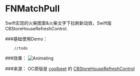 # FNMatchPull
Swift实现的火柴图案&火柴文字下拉刷新动效，Swift版CBStoreHouseRefreshControl.

###基础使用Demo：

```
	//todo
```

###效果：
![Animating](readme_images/animating.gif)

###来源：
OC原版是 [coolbeet](https://github.com/coolbeet) 的 [CBStoreHouseRefreshControl](https://github.com/coolbeet/CBStoreHouseRefreshControl)